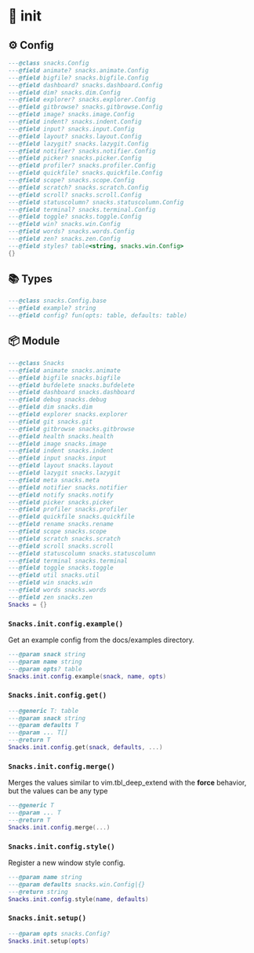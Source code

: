 # 🍿 init

<!-- docgen -->

## ⚙️ Config

```lua
---@class snacks.Config
---@field animate? snacks.animate.Config
---@field bigfile? snacks.bigfile.Config
---@field dashboard? snacks.dashboard.Config
---@field dim? snacks.dim.Config
---@field explorer? snacks.explorer.Config
---@field gitbrowse? snacks.gitbrowse.Config
---@field image? snacks.image.Config
---@field indent? snacks.indent.Config
---@field input? snacks.input.Config
---@field layout? snacks.layout.Config
---@field lazygit? snacks.lazygit.Config
---@field notifier? snacks.notifier.Config
---@field picker? snacks.picker.Config
---@field profiler? snacks.profiler.Config
---@field quickfile? snacks.quickfile.Config
---@field scope? snacks.scope.Config
---@field scratch? snacks.scratch.Config
---@field scroll? snacks.scroll.Config
---@field statuscolumn? snacks.statuscolumn.Config
---@field terminal? snacks.terminal.Config
---@field toggle? snacks.toggle.Config
---@field win? snacks.win.Config
---@field words? snacks.words.Config
---@field zen? snacks.zen.Config
---@field styles? table<string, snacks.win.Config>
{}
```

## 📚 Types

```lua
---@class snacks.Config.base
---@field example? string
---@field config? fun(opts: table, defaults: table)
```

## 📦 Module

```lua
---@class Snacks
---@field animate snacks.animate
---@field bigfile snacks.bigfile
---@field bufdelete snacks.bufdelete
---@field dashboard snacks.dashboard
---@field debug snacks.debug
---@field dim snacks.dim
---@field explorer snacks.explorer
---@field git snacks.git
---@field gitbrowse snacks.gitbrowse
---@field health snacks.health
---@field image snacks.image
---@field indent snacks.indent
---@field input snacks.input
---@field layout snacks.layout
---@field lazygit snacks.lazygit
---@field meta snacks.meta
---@field notifier snacks.notifier
---@field notify snacks.notify
---@field picker snacks.picker
---@field profiler snacks.profiler
---@field quickfile snacks.quickfile
---@field rename snacks.rename
---@field scope snacks.scope
---@field scratch snacks.scratch
---@field scroll snacks.scroll
---@field statuscolumn snacks.statuscolumn
---@field terminal snacks.terminal
---@field toggle snacks.toggle
---@field util snacks.util
---@field win snacks.win
---@field words snacks.words
---@field zen snacks.zen
Snacks = {}
```

### `Snacks.init.config.example()`

Get an example config from the docs/examples directory.

```lua
---@param snack string
---@param name string
---@param opts? table
Snacks.init.config.example(snack, name, opts)
```

### `Snacks.init.config.get()`

```lua
---@generic T: table
---@param snack string
---@param defaults T
---@param ... T[]
---@return T
Snacks.init.config.get(snack, defaults, ...)
```

### `Snacks.init.config.merge()`

Merges the values similar to vim.tbl_deep_extend with the **force** behavior,
but the values can be any type

```lua
---@generic T
---@param ... T
---@return T
Snacks.init.config.merge(...)
```

### `Snacks.init.config.style()`

Register a new window style config.

```lua
---@param name string
---@param defaults snacks.win.Config|{}
---@return string
Snacks.init.config.style(name, defaults)
```

### `Snacks.init.setup()`

```lua
---@param opts snacks.Config?
Snacks.init.setup(opts)
```

